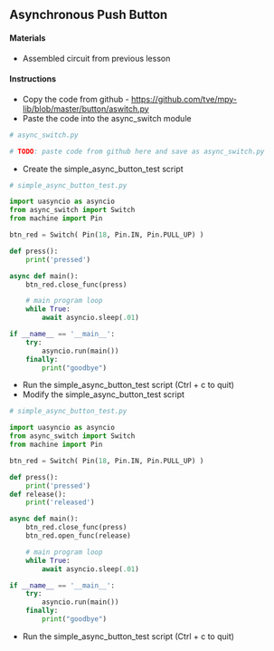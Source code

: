 ## Asynchronous Push Button

#### Materials
 - Assembled circuit from previous lesson

#### Instructions
 - Copy the code from github - https://github.com/tve/mpy-lib/blob/master/button/aswitch.py
 - Paste the code into the async_switch module
```Python
# async_switch.py

# TODO: paste code from github here and save as async_switch.py
```
 - Create the simple_async_button_test script
```Python
# simple_async_button_test.py

import uasyncio as asyncio
from async_switch import Switch
from machine import Pin

btn_red = Switch( Pin(18, Pin.IN, Pin.PULL_UP) )

def press():
    print('pressed')

async def main():   
    btn_red.close_func(press)

    # main program loop
    while True:
        await asyncio.sleep(.01)

if __name__ == '__main__':
    try:
        asyncio.run(main())
    finally:
        print("goodbye")
```
- Run the simple_async_button_test script (Ctrl + c to quit)
- Modify the simple_async_button_test script
```Python
# simple_async_button_test.py

import uasyncio as asyncio
from async_switch import Switch
from machine import Pin

btn_red = Switch( Pin(18, Pin.IN, Pin.PULL_UP) )

def press():
    print('pressed')
def release():
    print('released')

async def main():   
    btn_red.close_func(press)
    btn_red.open_func(release)

    # main program loop
    while True:
        await asyncio.sleep(.01)

if __name__ == '__main__':
    try:
        asyncio.run(main())
    finally:
        print("goodbye")
```
- Run the simple_async_button_test script (Ctrl + c to quit)